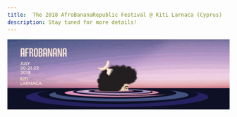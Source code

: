```yaml
---
title:  The 2018 AfroBananaRepublic Festival @ Kiti Larnaca (Cyprus)
description: Stay tuned for more details!
---
```


![ABR 2018](./images/landing2.jpg)

